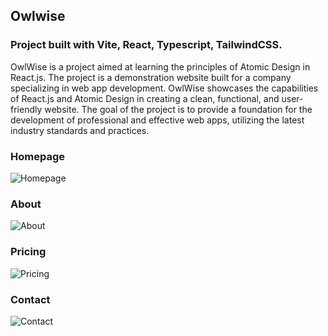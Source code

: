 ## Owlwise

### Project built with Vite, React, Typescript, TailwindCSS.

OwlWise is a project aimed at learning the principles of Atomic Design in React.js. The project is a demonstration website built for a company specializing in web app development. OwlWise showcases the capabilities of React.js and Atomic Design in creating a clean, functional, and user-friendly website. The goal of the project is to provide a foundation for the development of professional and effective web apps, utilizing the latest industry standards and practices.

### Homepage

![Homepage](https://user-images.githubusercontent.com/25328873/218307459-572070db-780e-4a49-8d00-95051f38ba99.jpeg)

### About

![About](https://user-images.githubusercontent.com/25328873/218307498-522ce131-fe80-4c2e-990f-3a99357cf863.jpeg)

### Pricing

![Pricing](https://user-images.githubusercontent.com/25328873/218307508-8fe110fc-ad84-4ab1-8b53-20739621d060.jpeg)

### Contact

![Contact](https://user-images.githubusercontent.com/25328873/218307522-d8e8cf60-01e3-4da2-b948-554254ee4897.jpeg)
